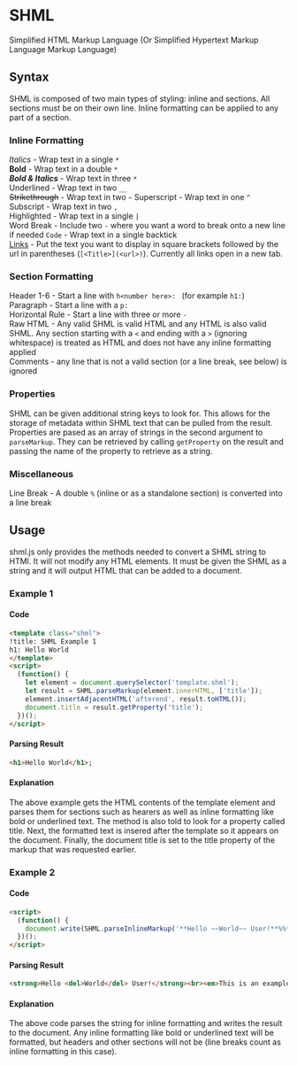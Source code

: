 # SHML
Simplified HTML Markup Language (Or Simplified Hypertext Markup Language Markup Language)

## Syntax
SHML is composed of two main types of styling: inline and sections. All sections must be on their own line. Inline formatting can be applied to any part of a section.
### Inline Formatting
*Italics* - Wrap text in a single `*`  
**Bold** -  Wrap text in a double `*`  
***Bold & Italics*** - Wrap text in three `*`  
Underlined - Wrap text in two `__`  
~~Strikethrough~~ - Wrap text in two `~`
Superscript - Wrap text in one `^`  
Subscript - Wrap text in two `,`  
Highlighted - Wrap text in a single `|`  
Word Break - Include two `-` where you want a word to break onto a new line if needed
`Code` - Wrap text in a single backtick  
[Links](https://stevebeeblebrox.github.io) - Put the text you want to display in square brackets followed by the url in parentheses (`[<Title>](<url>)`). Currently all links open in a new tab.
### Section Formatting
Header 1-6 - Start a line with `h<number here>: ` (for example `h1:`)  
Paragraph - Start a line with a `p: `  
Horizontal Rule - Start a line with three or more `-`  
Raw HTML - Any valid SHML is valid HTML and any HTML is also valid SHML. Any section starting with a `<` and ending with a `>` (ignoring whitespace) is treated as HTML and does not have any inline formatting applied  
Comments - any line that is not a valid section (or a line break, see below) is ignored
### Properties
SHML can be given additional string keys to look for. This allows for the storage of metadata within SHML text that can be pulled from the result. Properties are pased as an array of strings in the second argument to `parseMarkup`. They can be retrieved by calling `getProperty` on the result and passing the name of the property to retrieve as a string.
### Miscellaneous
Line Break - A double `%` (inline or as a standalone section) is converted into a line break  
## Usage
shml.js only provides the methods needed to convert a SHML string to HTMl. It will not modify any HTML elements. It must be given the SHML as a string and it will output HTML that can be added to a document.
### Example 1
#### Code
```html
<template class="shml">
!title: SHML Example 1
h1: Hello World
</template>
<script>
  (function() {
    let element = document.querySelector('template.shml');
    let result = SHML.parseMarkup(element.innerHTML, ['title']);
    element.insertAdjacentHTML('afterend', result.toHTML());
    document.title = result.getProperty('title');
  })();
</script>
```
#### Parsing Result
```html
<h1>Hello World</h1>;
```
#### Explanation
The above example gets the HTML contents of the template element and parses them for sections such as hearers as well as inline formatting like bold or underlined text. The method is also told to look for a property called title. Next, the formatted text is insered after the template so it appears on the document. Finally, the document title is set to the title property of the markup that was requested earlier.
### Example 2
#### Code
```html
<script>
  (function() {
    document.write(SHML.parseInlineMarkup('**Hello ~~World~~ User!**%%*This is an example of inline formatting.*'))
  })();
</script>
```
#### Parsing Result
```html
<strong>Hello <del>World</del> User!</strong><br><em>This is an example of inline formatting.</em>
```

#### Explanation
The above code parses the string for inline formatting and writes the result to the document. Any inline formatting like bold or underlined text will be formatted, but headers and other sections will not be (line breaks count as inline formatting in this case).
